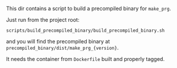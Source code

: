 This dir contains a script to build a precompiled binary for `make_prg`.

Just run from the project root:
```
scripts/build_precompiled_binary/build_precompiled_binary.sh
```
and you will find the precompiled binary at `precompiled_binary/dist/make_prg_{version}`.

It needs the container from `Dockerfile` built and properly tagged.
